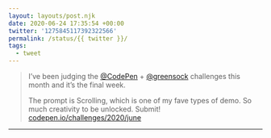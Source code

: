 ```yaml
---
layout: layouts/post.njk
date: 2020-06-24 17:35:54 +00:00
twitter: '1275845117392322566'
permalink: /status/{{ twitter }}/
tags: 
  - tweet
---
```


> I’ve been judging the [@CodePen](https://twitter.com/CodePen) + [@greensock](https://twitter.com/greensock) challenges this month and it’s the final week.
> 
> The prompt is Scrolling, which is one of my fave types of demo. So much creativity to be unlocked. Submit! [codepen.io/challenges/2020/june](https://codepen.io/challenges/2020/june/)

---
